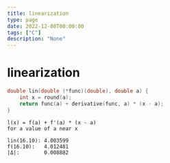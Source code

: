 ```yaml
---
title: linearization
type: page
date: 2022-12-08T00:00:00
tags: ["C"]
description: "None"
---
```


# linearization

```c
double lin(double (*func)(double), double a) {
    int x = round(a);
    return func(a) + derivative(func, a) * (x - a);
}
```

```
l(x) = f(a) + f'(a) * (x - a)
for a value of a near x
```

```
lin(16.10): 4.003599
f(16.10):   4.012481
|Δ|:        0.008882
```
